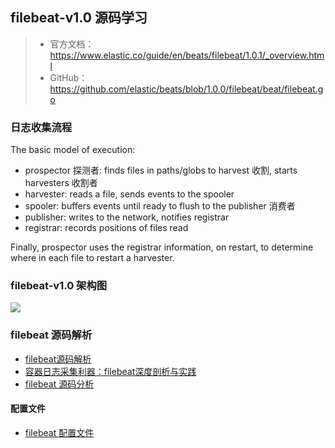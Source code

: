 ## filebeat-v1.0 源码学习
> - 官方文档： https://www.elastic.co/guide/en/beats/filebeat/1.0.1/_overview.html
> - GitHub： https://github.com/elastic/beats/blob/1.0.0/filebeat/beat/filebeat.go

### 日志收集流程
The basic model of execution:
- prospector 探测者: finds files in paths/globs to harvest 收割, starts harvesters 收割者
- harvester: reads a file, sends events to the spooler
- spooler: buffers events until ready to flush to the publisher 消费者
- publisher: writes to the network, notifies registrar
- registrar: records positions of files read

Finally, prospector uses the registrar information, on restart, to
determine where in each file to restart a harvester.

### filebeat-v1.0 架构图

![](https://www.elastic.co/guide/en/beats/filebeat/1.0.1/images/filebeat.png)


### filebeat 源码解析
- [filebeat源码解析](https://cloud.tencent.com/developer/article/1367784)
- [容器日志采集利器：filebeat深度剖析与实践](https://segmentfault.com/a/1190000019714761)
- [filebeat 源码分析](https://segmentfault.com/a/1190000006124064?utm_source=tag-newest)


#### 配置文件
- [filebeat 配置文件](http://s0www0elastic0co.icopy.site/guide/en/beats/filebeat/1.0.1/configuration-filebeat-options.html#_max_backoff)